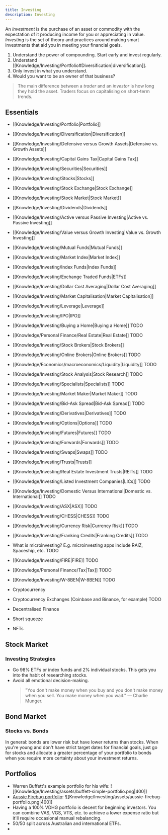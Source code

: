 ```yaml
---
title: Investing
description: Investing
---
```


An *investment* is the purchase of an asset or commodity with the expectation of it producing income for you or appreciating in value. *Investing* is the set of theory and practices around making smart investments that aid you in meeting your financial goals.

1. Understand the power of compounding. Start early and invest regularly.
2. Understand [[Knowledge/Investing/Portfolio#Diversification|diversification]].
3. Only invest in what you understand. 
4. Would you want to be an owner of that business? 

> The main difference between a *trader* and an *investor* is how long they hold the asset. Traders focus on capitalising on short-term trends.

## Essentials
- [[Knowledge/Investing/Portfolio|Portfolio]]
- [[Knowledge/Investing/Diversification|Diversification]]
- [[Knowledge/Investing/Defensive versus Growth Assets|Defensive vs. Growth Assets]]
- [[Knowledge/Investing/Capital Gains Tax|Capital Gains Tax]]
- [[Knowledge/Investing/Securities|Securities]]
- [[Knowledge/Investing/Stocks|Stocks]]
- [[Knowledge/Investing/Stock Exchange|Stock Exchange]]
- [[Knowledge/Investing/Stock Market|Stock Market]]
- [[Knowledge/Investing/Dividends|Dividends]]
- [[Knowledge/Investing/Active versus Passive Investing|Active vs. Passive Investing]]
- [[Knowledge/Investing/Value versus Growth Investing|Value vs. Growth Investing]]
- [[Knowledge/Investing/Mutual Funds|Mutual Funds]]
- [[Knowledge/Investing/Market Index|Market Index]]
- [[Knowledge/Investing/Index Funds|Index Funds]]
- [[Knowledge/Investing/Exchange Traded Funds|ETFs]]
- [[Knowledge/Investing/Dollar Cost Averaging|Dollar Cost Averaging]]
- [[Knowledge/Investing/Market Capitalisation|Market Capitalisation]]
- [[Knowledge/Investing/Leverage|Leverage]]
- [[Knowledge/Investing/IPO|IPO]]
- [[Knowledge/Investing/Buying a Home|Buying a Home]] TODO
- [[Knowledge/Personal Finance/Real Estate|Real Estate]] TODO
- [[Knowledge/Investing/Stock Brokers|Stock Brokers]]
- [[Knowledge/Investing/Online Brokers|Online Brokers]] TODO
- [[Knowledge/Economics/macroeconomics/Liquidity|Liquidity]] TODO
- [[Knowledge/Investing/Stock Analysis|Stock Research]] TODO
- [[Knowledge/Investing/Specialists|Specialists]] TODO
- [[Knowledge/Investing/Market Maker|Market Maker]] TODO
- [[Knowledge/Investing/Bid-Ask Spread|Bid-Ask Spread]] TODO

- [[Knowledge/Investing/Derivatives|Derivatives]] TODO
- [[Knowledge/Investing/Options|Options]] TODO
- [[Knowledge/Investing/Futures|Futures]] TODO
- [[Knowledge/Investing/Forwards|Forwards]] TODO
- [[Knowledge/Investing/Swaps|Swaps]] TODO
- [[Knowledge/Investing/Trusts|Trusts]]
- [[Knowledge/Investing/Real Estate Investment Trusts|REITs]] TODO
- [[Knowledge/Investing/Listed Investment Companies|LICs]] TODO
- [[Knowledge/Investing/Domestic Versus International|Domestic vs. International]] TODO
- [[Knowledge/Investing/ASX|ASX]] TODO
- [[Knowledge/Investing/CHESS|CHESS]] TODO
- [[Knowledge/Investing/Currency Risk|Currency Risk]] TODO
- [[Knowledge/Investing/Franking Credits|Franking Credits]] TODO
- What is microinvesting? E.g. microinvesting apps include RAIZ, Spaceship, etc. TODO
- [[Knowledge/Investing/FIRE|FIRE]] TODO
- [[Knowledge/Personal Finance/Tax|Tax]] TODO
- [[Knowledge/Investing/W-8BEN|W-8BEN]] TODO

- Cryptocurrency
- Cryptocurrency Exchanges (Coinbase and Binance, for example) TODO
- Decentralised Finance

- Short squeeze
- NFTs


## Stock Market
### Investing Strategies
- Go 98% ETFs or index funds and 2% individual stocks. This gets you into the habit of researching stocks.
- Avoid all emotional decision-making.
    > "You don't make money when you buy and you don't make money when you sell. You make money when you wait." — Charlie Munger.

## Bond Market
### Stocks vs. Bonds
In general: bonds are lower risk but have lower returns than stocks. When you're young and don't have strict target dates for financial goals, just go for stocks and allocate a greater percentage of your portfolio to bonds when you require more certainty about your investment returns.

## Portfolios
- Warren Buffett's example portfolio for his wife:
    ![[Knowledge/Investing/assets/buffett-simple-portfolio.png|400]]
- [Aussie Firebug portfolio](https://www.aussiefirebug.com/our-investing-strategy-explained/):
    ![[Knowledge/Investing/assets/aussie-firebug-portfolio.png|400]]
- Having a 100% VDHG portfolio is decent for beginning investors. You can combine VAS, VGS, VTS, etc. to achieve a lower expense ratio but it'll require occasional manual rebalancing.
- 50/50 split across Australian and international ETFs.
- 



    